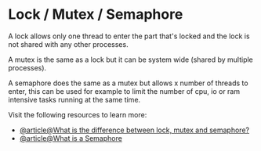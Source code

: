 # Lock / Mutex / Semaphore

A lock allows only one thread to enter the part that's locked and the lock is not shared with any other processes.

A mutex is the same as a lock but it can be system wide (shared by multiple processes).

A semaphore does the same as a mutex but allows x number of threads to enter, this can be used for example to limit the number of cpu, io or ram intensive tasks running at the same time.

Visit the following resources to learn more:

- [@article@What is the difference between lock, mutex and semaphore?](https://stackoverflow.com/questions/2332765/what-is-the-difference-between-lock-mutex-and-semaphore)
- [@article@What is a Semaphore](https://stackoverflow.com/questions/34519/what-is-a-semaphore/40238#40238)